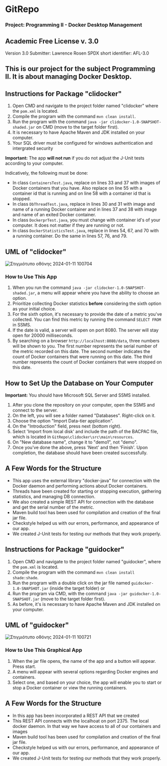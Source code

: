 # GitRepo 
### Project: Programming II - Docker Desktop Management
## Academic Free License v. 3.0
Version 3.0
Submitter: Lawrence Rosen
SPDX short identifier: AFL-3.0

## This is our project for the subject Programming II. It is about managing Docker Desktop.

## Instructions for Package "clidocker"

1. Open CMD and navigate to the project folder named "clidocker" where the `pom.xml` is located.
2. Compile the program with the command `mvn clean install`.
3. Run the program with the command `java -jar clidocker-1.0-SNAPSHOT-shaded.jar` on CMD (move to the target folder first).
4. It is necessary to have Apache Maven and JDK installed on your computer.
5. Your SQL driver must be configured for windows authentication and intergrated security

**Important:** The app **will not run** if you do not adjust the J-Unit tests according to your computer.

Indicatively, the following must be done:

- In class `ContainersTest.java`, replace on lines 33 and 37 with images of Docker containers that you have. Also replace on line 55 with a container id that is running and on line 58 with a container id that is stopped.
- In class `DbThreadTest.java`, replace in lines 30 and 31 with image and name of a running Docker container and in lines 37 and 38 with image and name of an exited Docker container.
- In class `DockerprTest.java`, you must change with container id's of your computer. It does not matter if they are running or not.
- In class `DockerStatisticsTest.java`, replace in lines 54, 67, and 70 with a running container. Do the same in lines 57, 76, and 79.

## UML of "clidocker"

![Στιγμιότυπο οθόνης 2024-01-11 100704](https://github.com/annatasio/GitRepo/assets/147800087/135636cf-35db-49d4-87b6-f6cbca8c85c1)


### How to Use This App

1. When you run the command `java -jar clidocker-1.0-SNAPSHOT-shaded.jar`, a menu will appear where you have the ability to choose an option.
2. Prioritize collecting Docker statistics **before** considering the sixth option as your initial choice.
3. For the sixth option, it's necessary to provide the date of a metric you've collected. You can find this metric by running the command `SELECT FROM` in SSMS.
4. If the date is valid, a server will open on port 8080. The server will stay open for 20000 milliseconds.
5. By searching on a browser `http://localhost:8080/data`, three numbers will be shown to you. The first number represents the serial number of the metric recorded on this date. The second number indicates the count of Docker containers that were running on this date. The third number represents the count of Docker containers that were stopped on this date.

## How to Set Up the Database on Your Computer

**Important:** You should have Microsoft SQL Server and SSMS installed.

1. After you clone the repository on your computer, open the SSMS and connect to the server.
2. On the left, you will see a folder named "Databases". Right-click on it.
3. Choose the option "Import Data-tier application".
4. On the "Introduction" field, press next (bottom right).
5. Select 'Import from local disk' and include the path of the BACPAC file, which is located in `GitRepo\clidocker\src\main\resources`.
6. On "New database name", change it to "demo1", not "demo".
7. Once you've done the above, press 'Next' and then 'Finish'. Upon completion, the database should have been created successfully.

## A Few Words for the Structure

- This app uses the external library "docker-java" for connection with the Docker daemon and performing actions about Docker containers.
- Threads have been created for starting or stopping execution, gathering statistics, and managing DB connection.
- We also created a simple REST API for connection with the database and get the serial number of the metric.
- Maven build tool has been used for compilation and creation of the final jar file.
- Checkstyle helped us with our errors, performance, and appearance of our app.
- We created J-Unit tests for testing our methods that they work properly.

## Instructions for Package "guidocker"

1. Open CMD and navigate to the project folder named "guidocker", where the `pom.xml` is located.
2. Compile the program with the command `mvn clean install shade:shade`.
3. Run the program with a double click on the jar file named `guidocker-1.0-SNAPSHOT.jar` (inside the target folder) or
4. Run the program via CMD, with the command `java -jar guidocker-1.0-SNAPSHOT.jar` (move to the target folder first).
5. As before, it's is necessary to have Apache Maven and JDK installed on your computer.

## UML of "guidocker"

![Στιγμιότυπο οθόνης 2024-01-11 100721](https://github.com/annatasio/GitRepo/assets/147800087/c0b0536d-5f2b-4b77-9c77-f010f07bb995)


### How to Use This Graphical App

1. When the jar file opens, the name of the app and a button will appear. Press start.
2. A menu will appear with several options regarding Docker engines and containers.
3. Select one, and based on your choice, the app will enable you to start or stop a Docker container or view the running containers.

## A Few Words for the Structure

- In this app has been incorporated a REST API that we created
- This REST API connects with the localhoat on port 2375. The local docker daemon. In that way we have access to all of our containers and images
- Maven build tool has been used for compilation and creation of the final jar file.
- Checkstyle helped us with our errors, performance, and appearance of our app.
- We created J-Unit tests for testing our methods that they work properly.

